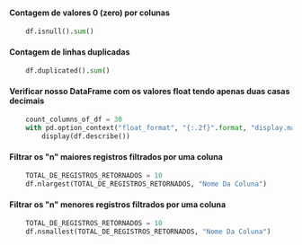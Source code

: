 
#### Contagem de valores 0 (zero) por colunas
~~~python
    df.isnull().sum()
~~~

#### Contagem de linhas duplicadas
~~~python
    df.duplicated().sum()
~~~

#### Verificar nosso DataFrame com os valores float tendo apenas duas casas decimais
~~~python
    count_columns_of_df = 30
    with pd.option_context("float_format", "{:.2f}".format, "display.max_columns", count_columns_of_df):
        display(df.describe())
~~~

#### Filtrar os "n" maiores registros filtrados por uma coluna
~~~python
    TOTAL_DE_REGISTROS_RETORNADOS = 10
    df.nlargest(TOTAL_DE_REGISTROS_RETORNADOS, "Nome Da Coluna")
~~~

#### Filtrar os "n" menores registros filtrados por uma coluna
~~~python
    TOTAL_DE_REGISTROS_RETORNADOS = 10
    df.nsmallest(TOTAL_DE_REGISTROS_RETORNADOS, "Nome Da Coluna")
~~~